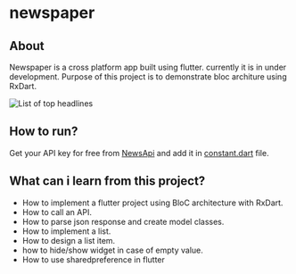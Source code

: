 # newspaper

## About

Newspaper is a cross platform app built using flutter. currently it is in under development. Purpose of this project is to demonstrate bloc architure using RxDart.

![List of top headlines](video/top_headlines.gif)


## How to run? 

Get your API key for free from [NewsApi](https://newsapi.org/) and add it in [constant.dart](https://github.com/samir-shaikh28/flutter-news-app/blob/master/lib/constant.dart) file.

## What can i learn from this project?

- How to implement a flutter project using BloC architecture with RxDart.
- How to call an API.
- How to parse json response and create model classes.
- How to implement a list. 
- How to design a list item.
- how to hide/show widget in case of empty value. 
- How to use sharedpreference in flutter



